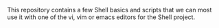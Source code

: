 This repository contains a few Shell basics and scripts that we can most use it with one of the vi, vim or emacs editors for the Shell project.
